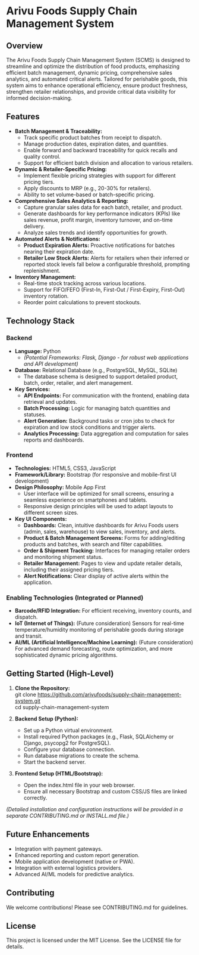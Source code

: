 # **Arivu Foods Supply Chain Management System**

## **Overview**

The Arivu Foods Supply Chain Management System (SCMS) is designed to streamline and optimize the distribution of food products, emphasizing efficient batch management, dynamic pricing, comprehensive sales analytics, and automated critical alerts. Tailored for perishable goods, this system aims to enhance operational efficiency, ensure product freshness, strengthen retailer relationships, and provide critical data visibility for informed decision-making.

## **Features**

* **Batch Management & Traceability:**  
  * Track specific product batches from receipt to dispatch.  
  * Manage production dates, expiration dates, and quantities.  
  * Enable forward and backward traceability for quick recalls and quality control.  
  * Support for efficient batch division and allocation to various retailers.  
* **Dynamic & Retailer-Specific Pricing:**  
  * Implement flexible pricing strategies with support for different pricing tiers.  
  * Apply discounts to MRP (e.g., 20-30% for retailers).  
  * Ability to set volume-based or batch-specific pricing.  
* **Comprehensive Sales Analytics & Reporting:**  
  * Capture granular sales data for each batch, retailer, and product.  
  * Generate dashboards for key performance indicators (KPIs) like sales revenue, profit margin, inventory turnover, and on-time delivery.  
  * Analyze sales trends and identify opportunities for growth.  
* **Automated Alerts & Notifications:**  
  * **Product Expiration Alerts:** Proactive notifications for batches nearing their expiration date.  
  * **Retailer Low Stock Alerts:** Alerts for retailers when their inferred or reported stock levels fall below a configurable threshold, prompting replenishment.  
* **Inventory Management:**  
  * Real-time stock tracking across various locations.  
  * Support for FIFO/FEFO (First-In, First-Out / First-Expiry, First-Out) inventory rotation.  
  * Reorder point calculations to prevent stockouts.

## **Technology Stack**

### **Backend**

* **Language:** Python  
  * *(Potential Frameworks: Flask, Django \- for robust web applications and API development)*  
* **Database:** Relational Database (e.g., PostgreSQL, MySQL, SQLite)  
  * The database schema is designed to support detailed product, batch, order, retailer, and alert management.  
* **Key Services:**  
  * **API Endpoints:** For communication with the frontend, enabling data retrieval and updates.  
  * **Batch Processing:** Logic for managing batch quantities and statuses.  
  * **Alert Generation:** Background tasks or cron jobs to check for expiration and low stock conditions and trigger alerts.  
  * **Analytics Processing:** Data aggregation and computation for sales reports and dashboards.

### **Frontend**

* **Technologies:** HTML5, CSS3, JavaScript  
* **Framework/Library:** Bootstrap (for responsive and mobile-first UI development)  
* **Design Philosophy:** Mobile App First  
  * User interface will be optimized for small screens, ensuring a seamless experience on smartphones and tablets.  
  * Responsive design principles will be used to adapt layouts to different screen sizes.  
* **Key UI Components:**  
  * **Dashboards:** Clean, intuitive dashboards for Arivu Foods users (admin, sales, warehouse) to view sales, inventory, and alerts.  
  * **Product & Batch Management Screens:** Forms for adding/editing products and batches, with search and filter capabilities.  
  * **Order & Shipment Tracking:** Interfaces for managing retailer orders and monitoring shipment status.  
  * **Retailer Management:** Pages to view and update retailer details, including their assigned pricing tiers.  
  * **Alert Notifications:** Clear display of active alerts within the application.

### **Enabling Technologies (Integrated or Planned)**

* **Barcode/RFID Integration:** For efficient receiving, inventory counts, and dispatch.  
* **IoT (Internet of Things):** (Future consideration) Sensors for real-time temperature/humidity monitoring of perishable goods during storage and transit.  
* **AI/ML (Artificial Intelligence/Machine Learning):** (Future consideration) For advanced demand forecasting, route optimization, and more sophisticated dynamic pricing algorithms.

## **Getting Started (High-Level)**

1. **Clone the Repository:**  
   git clone https://github.com/arivufoods/supply-chain-management-system.git  
   cd supply-chain-management-system

2. **Backend Setup (Python):**  
   * Set up a Python virtual environment.  
   * Install required Python packages (e.g., Flask, SQLAlchemy or Django, psycopg2 for PostgreSQL).  
   * Configure your database connection.  
   * Run database migrations to create the schema.  
   * Start the backend server.  
3. **Frontend Setup (HTML/Bootstrap):**  
   * Open the index.html file in your web browser.  
   * Ensure all necessary Bootstrap and custom CSS/JS files are linked correctly.

*(Detailed installation and configuration instructions will be provided in a separate CONTRIBUTING.md or INSTALL.md file.)*

## **Future Enhancements**

* Integration with payment gateways.  
* Enhanced reporting and custom report generation.  
* Mobile application development (native or PWA).  
* Integration with external logistics providers.  
* Advanced AI/ML models for predictive analytics.

## **Contributing**

We welcome contributions\! Please see CONTRIBUTING.md for guidelines.

## **License**

This project is licensed under the MIT License. See the LICENSE file for details.